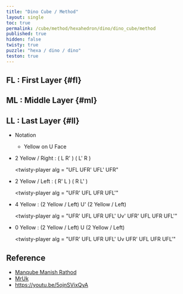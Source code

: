 ```yaml
---
title: "Dino Cube / Method"
layout: single
toc: true
permalink: /cube/method/hexahedron/dino/dino_cube/method
published: true
hidden: false
twisty: true
puzzle: "hexa / dino / dino"
teston: true
---
```

<span
  id     = "cube"
  puzzle = "{{page.puzzle}}"
  teston = "{{page.teston}}"
  experimental-stickering   = "full"
  experimental-setup-alg    = "Fv2"
  experimental-setup-anchor = "end" >
</span>

<head>
  <base target="_blank">
</head>



## FL : First Layer {#fl}



## ML : Middle Layer {#ml}



## LL : Last Layer {#ll}

- Notation
  - Yellow on U Face
- 2 Yellow / Right : ( L R' ) ( L' R )

  <twisty-player
    alg = "UFL UFR' UFL' UFR"
  ></twisty-player>

- 2 Yellow / Left : ( R' L ) ( R L' )

  <twisty-player
    alg = "UFR' UFL UFR UFL'"
  ></twisty-player>

- 4 Yellow : (2 Yellow / Left) U' (2 Yellow / Left)

  <twisty-player
    alg = "UFR' UFL UFR UFL' Uv' UFR' UFL UFR UFL'"
  ></twisty-player>

- 0 Yellow : (2 Yellow / Left) U (2 Yellow / Left)

  <twisty-player
    alg = "UFR' UFL UFR UFL' Uv UFR' UFL UFR UFL'"
  ></twisty-player>



## Reference

- [Manqube Manish Rathod](https://youtu.be/0zfF119eGTE)
- [MrUk](https://youtu.be/o05DYu8UMio)
- <https://youtu.be/5ojnSVixQyA>
